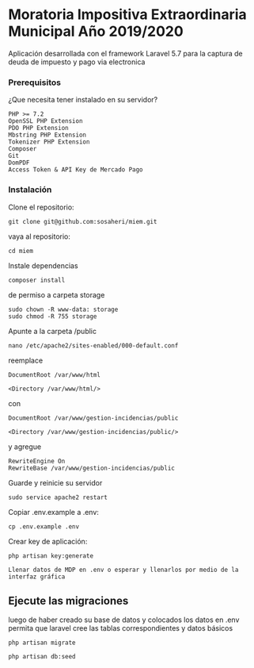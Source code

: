 # Moratoria Impositiva Extraordinaria Municipal Año 2019/2020

Aplicación desarrollada con el framework Laravel 5.7 para la captura de deuda de impuesto y pago via electronica

### Prerequisitos

¿Que necesita tener instalado en su servidor?

```
PHP >= 7.2
OpenSSL PHP Extension
PDO PHP Extension
Mbstring PHP Extension
Tokenizer PHP Extension
Composer
Git
DomPDF
Access Token & API Key de Mercado Pago
```

### Instalación


Clone el repositorio: 
```
git clone git@github.com:sosaheri/miem.git
```

vaya al repositorio: 
```
cd miem
```

Instale dependencias

```
composer install
```

de permiso a carpeta storage

```
sudo chown -R www-data: storage
sudo chmod -R 755 storage
```

Apunte a la carpeta /public

```
nano /etc/apache2/sites-enabled/000-default.conf
```

reemplace

```
DocumentRoot /var/www/html

<Directory /var/www/html/>
```

con

```
DocumentRoot /var/www/gestion-incidencias/public

<Directory /var/www/gestion-incidencias/public/>
```

y agregue

```
RewriteEngine On
RewriteBase /var/www/gestion-incidencias/public
```

Guarde y reinicie su servidor

```
sudo service apache2 restart
```

Copiar .env.example a .env: 

```
cp .env.example .env
```

Crear key de aplicación: 

```
php artisan key:generate
```

```
Llenar datos de MDP en .env o esperar y llenarlos por medio de la interfaz gráfica
```


## Ejecute las migraciones

luego de haber creado su base de datos y colocados los datos en .env permita que laravel cree las tablas correspondientes y datos básicos

```
php artisan migrate
```

```
php artisan db:seed
```

